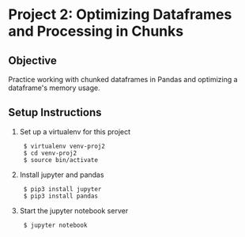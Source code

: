 # Project 2: Optimizing Dataframes and Processing in Chunks

## Objective

Practice working with chunked dataframes in Pandas and optimizing a dataframe's memory usage.


## Setup Instructions

1. Set up a virtualenv for this project

		$ virtualenv venv-proj2
		$ cd venv-proj2
		$ source bin/activate

2. Install jupyter and pandas

		$ pip3 install jupyter
		$ pip3 install pandas

3. Start the jupyter notebook server

		$ jupyter notebook
